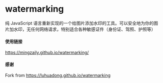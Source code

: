 # watermarking

纯 JavaScript 语言重新实现的一个给图片添加水印的工具。可以安全地为你的图片加水印，无任何网络请求，特别适合各种敏感证件（身份证、驾照、护照等）

#### 使用链接

https://mingzaily.github.io/watermarking/

#### 感谢

Fork from https://luhuadong.github.io/watermarking

